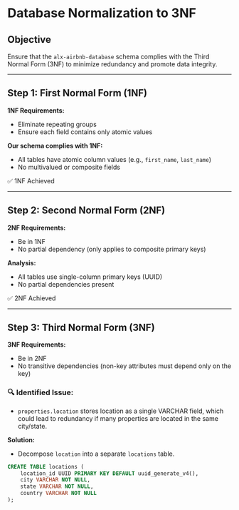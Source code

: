 # Database Normalization to 3NF

## Objective

Ensure that the `alx-airbnb-database` schema complies with the Third Normal Form (3NF) to minimize redundancy and promote data integrity.

---

## Step 1: First Normal Form (1NF)

**1NF Requirements:**
- Eliminate repeating groups
- Ensure each field contains only atomic values

**Our schema complies with 1NF:**
- All tables have atomic column values (e.g., `first_name`, `last_name`)
- No multivalued or composite fields

✅ 1NF Achieved

---

## Step 2: Second Normal Form (2NF)

**2NF Requirements:**
- Be in 1NF
- No partial dependency (only applies to composite primary keys)

**Analysis:**
- All tables use single-column primary keys (UUID)
- No partial dependencies present

✅ 2NF Achieved

---

## Step 3: Third Normal Form (3NF)

**3NF Requirements:**
- Be in 2NF
- No transitive dependencies (non-key attributes must depend only on the key)

### 🔍 Identified Issue:
- `properties.location` stores location as a single VARCHAR field, which could lead to redundancy if many properties are located in the same city/state.

**Solution:**
- Decompose `location` into a separate `locations` table.

```sql
CREATE TABLE locations (
    location_id UUID PRIMARY KEY DEFAULT uuid_generate_v4(),
    city VARCHAR NOT NULL,
    state VARCHAR NOT NULL,
    country VARCHAR NOT NULL
);
